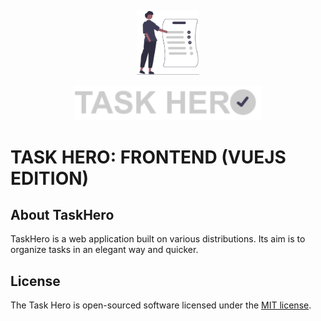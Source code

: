 <p align="center">
<a href="https://taskhero.mwambacodes.com" target="_blank">
<img src="https://raw.githubusercontent.com/juneX05/taskhero-frontend/master/src/assets/images/app-logo.svg?token=GHSAT0AAAAAAB45GKWLXX2ZQ6MNGVUZOUZEY7IPDOA" width="100" alt="Task Hero Logo">
</a>
</p>
<p align="center">
<a href="https://taskhero.mwambacodes.com" target="_blank">
<img src="https://raw.githubusercontent.com/juneX05/taskhero-frontend/master/src/assets/images/app-logo-text-white.svg?token=GHSAT0AAAAAAB45GKWLXX2ZQ6MNGVUZOUZEY7IPDOA" width="300" alt="Task Hero Logo">
</a>
</p>

<h1>
TASK HERO: FRONTEND (VUEJS EDITION)
</h1>

## About TaskHero

TaskHero is a web application built on various distributions.
Its aim is to organize tasks in an elegant way and quicker.

## License

The Task Hero is open-sourced software licensed under the [MIT license](https://opensource.org/licenses/MIT).
